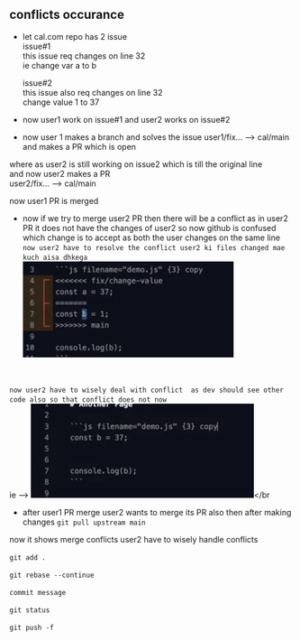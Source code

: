## conflicts occurance
- let cal.com repo has 2 issue </br>
  issue#1 </br>
  this issue req changes on line 32</br>
  ie change var a to b</br>

  issue#2</br>
  this issue also req changes on line 32</br>
  change value 1 to 37 

- now user1 work on issue#1 and user2 works on issue#2

- now user 1 makes  a branch and solves the issue  user1/fix... --> cal/main
 and makes a PR which is open

where as user2 is still working on issue2 which is till the original line </br>
and now user2 makes a PR </br>
user2/fix... --> cal/main</br>

now user1 PR is merged  

- now if we try to merge user2 PR then there will be a conflict as in user2 PR it does not have the changes of user2 so now github is confused which change is to accept as both the user changes on the same line 
` now user2 have to resolve the conflict user2 ki files changed mae kuch aisa dhkega` </br>
![Alt text](image-1.png)
</br>

` now user2 have to wisely deal with conflict 
as dev should see other code also so that conflict does not now ` 
</br>
ie --> ![Alt text](image-2.png)</br

- after user1 PR merge 
  user2 wants to merge its PR also then after making changes 
  `git pull upstream main`

now it shows merge conflicts 
user2 have to wisely handle conflicts 
 
`git add .`

`git rebase --continue`

`commit message`

`git status`

`git push -f`











